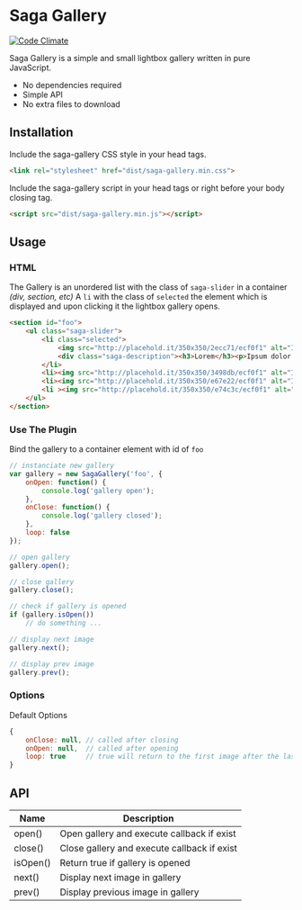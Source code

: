 # Saga Gallery
[![Code Climate](https://img.shields.io/codeclimate/github/PascalKleindienst/saga-gallery.svg?style=flat-square)](https://codeclimate.com/github/PascalKleindienst/saga-gallery)

Saga Gallery is a simple and small lightbox gallery written in pure JavaScript.

* No dependencies required
* Simple API
* No extra files to download

## Installation
Include the saga-gallery CSS style in your head tags.
```HTML
<link rel="stylesheet" href="dist/saga-gallery.min.css">
```

Include the saga-gallery script in your head tags or right before your body closing tag.
```HTML
<script src="dist/saga-gallery.min.js"></script>
```


## Usage
### HTML
The Gallery is an unordered list with the class of `saga-slider` in a container *(div, section, etc)*
A `li` with the class of `selected` the element which is displayed and 
upon clicking it the lightbox gallery opens.
```HTML
<section id="foo">
    <ul class="saga-slider">
        <li class="selected">
            <img src="http://placehold.it/350x350/2ecc71/ecf0f1" alt="Image 1">
            <div class="saga-description"><h3>Lorem</h3><p>Ipsum dolor sit amet</p></div>
        </li>
        <li><img src="http://placehold.it/350x350/3498db/ecf0f1" alt="Image 2"></li>
        <li><img src="http://placehold.it/350x350/e67e22/ecf0f1" alt="Image 3"></li>
        <li ><img src="http://placehold.it/350x350/e74c3c/ecf0f1" alt="Image 4"></li>
    </ul>
</section>
```

### Use The Plugin
Bind the gallery to a container element with id of `foo`
```JavaScript
// instanciate new gallery
var gallery = new SagaGallery('foo', {
    onOpen: function() {
        console.log('gallery open');
    },
    onClose: function() {
        console.log('gallery closed');
    },
    loop: false
});

// open gallery
gallery.open();

// close gallery
gallery.close();

// check if gallery is opened
if (gallery.isOpen()) 
    // do something ...

// display next image
gallery.next();

// display prev image
gallery.prev();
```

### Options
Default Options
```JavaScript
{
    onClose: null, // called after closing
    onOpen: null,  // called after opening
    loop: true     // true will return to the first image after the last image is reached
}
```

## API
| Name     | Description                                 |
|----------|---------------------------------------------|
| open()   | Open gallery and execute callback if exist  |
| close()  | Close gallery and execute callback if exist |
| isOpen() | Return true if gallery is opened            |
| next()   | Display next image in gallery               |
| prev()   | Display previous image in gallery           |